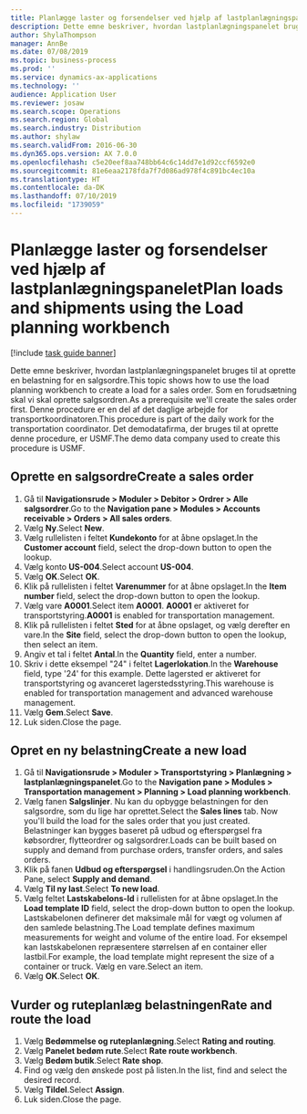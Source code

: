 ```yaml
---
title: Planlægge laster og forsendelser ved hjælp af lastplanlægningspanelet
description: Dette emne beskriver, hvordan lastplanlægningspanelet bruges til at oprette en belastning for en salgsordre.
author: ShylaThompson
manager: AnnBe
ms.date: 07/08/2019
ms.topic: business-process
ms.prod: ''
ms.service: dynamics-ax-applications
ms.technology: ''
audience: Application User
ms.reviewer: josaw
ms.search.scope: Operations
ms.search.region: Global
ms.search.industry: Distribution
ms.author: shylaw
ms.search.validFrom: 2016-06-30
ms.dyn365.ops.version: AX 7.0.0
ms.openlocfilehash: c5e20eef8aa748bb64c6c14dd7e1d92ccf6592e0
ms.sourcegitcommit: 81e6eaa2178fda7f7d086ad978f4c891bc4ec10a
ms.translationtype: HT
ms.contentlocale: da-DK
ms.lasthandoff: 07/10/2019
ms.locfileid: "1739059"
---
```

# <a name="plan-loads-and-shipments-using-the-load-planning-workbench"></a><span data-ttu-id="8beac-103">Planlægge laster og forsendelser ved hjælp af lastplanlægningspanelet</span><span class="sxs-lookup"><span data-stu-id="8beac-103">Plan loads and shipments using the Load planning workbench</span></span>

[!include [task guide banner](../../includes/task-guide-banner.md)]

<span data-ttu-id="8beac-104">Dette emne beskriver, hvordan lastplanlægningspanelet bruges til at oprette en belastning for en salgsordre.</span><span class="sxs-lookup"><span data-stu-id="8beac-104">This topic shows how to use the load planning workbench to create a load for a sales order.</span></span> <span data-ttu-id="8beac-105">Som en forudsætning skal vi skal oprette salgsordren.</span><span class="sxs-lookup"><span data-stu-id="8beac-105">As a prerequisite we'll create the sales order first.</span></span> <span data-ttu-id="8beac-106">Denne procedure er en del af det daglige arbejde for transportkoordinatoren.</span><span class="sxs-lookup"><span data-stu-id="8beac-106">This procedure is part of the daily work for the transportation coordinator.</span></span> <span data-ttu-id="8beac-107">Det demodatafirma, der bruges til at oprette denne procedure, er USMF.</span><span class="sxs-lookup"><span data-stu-id="8beac-107">The demo data company used to create this procedure is USMF.</span></span>


## <a name="create-a-sales-order"></a><span data-ttu-id="8beac-108">Oprette en salgsordre</span><span class="sxs-lookup"><span data-stu-id="8beac-108">Create a sales order</span></span>
1. <span data-ttu-id="8beac-109">Gå til **Navigationsrude > Moduler > Debitor > Ordrer > Alle salgsordrer**.</span><span class="sxs-lookup"><span data-stu-id="8beac-109">Go to the **Navigation pane > Modules > Accounts receivable > Orders > All sales orders**.</span></span>
2. <span data-ttu-id="8beac-110">Vælg **Ny**.</span><span class="sxs-lookup"><span data-stu-id="8beac-110">Select **New**.</span></span>
3. <span data-ttu-id="8beac-111">Vælg rullelisten i feltet **Kundekonto** for at åbne opslaget.</span><span class="sxs-lookup"><span data-stu-id="8beac-111">In the **Customer account** field, select the drop-down button to open the lookup.</span></span>
4. <span data-ttu-id="8beac-112">Vælg konto **US-004**.</span><span class="sxs-lookup"><span data-stu-id="8beac-112">Select account **US-004**.</span></span>
5. <span data-ttu-id="8beac-113">Vælg **OK**.</span><span class="sxs-lookup"><span data-stu-id="8beac-113">Select **OK**.</span></span>
6. <span data-ttu-id="8beac-114">Klik på rullelisten i feltet **Varenummer** for at åbne opslaget.</span><span class="sxs-lookup"><span data-stu-id="8beac-114">In the **Item number** field, select the drop-down button to open the lookup.</span></span>
7. <span data-ttu-id="8beac-115">Vælg vare **A0001**.</span><span class="sxs-lookup"><span data-stu-id="8beac-115">Select item **A0001**.</span></span> <span data-ttu-id="8beac-116">**A0001** er aktiveret for transportstyring.</span><span class="sxs-lookup"><span data-stu-id="8beac-116">**A0001** is enabled for transportation management.</span></span>  
8. <span data-ttu-id="8beac-117">Klik på rullelisten i feltet **Sted** for at åbne opslaget, og vælg derefter en vare.</span><span class="sxs-lookup"><span data-stu-id="8beac-117">In the **Site** field, select the drop-down button to open the lookup, then select an item.</span></span>
9. <span data-ttu-id="8beac-118">Angiv et tal i feltet **Antal**.</span><span class="sxs-lookup"><span data-stu-id="8beac-118">In the **Quantity** field, enter a number.</span></span>
10. <span data-ttu-id="8beac-119">Skriv i dette eksempel "24" i feltet **Lagerlokation**.</span><span class="sxs-lookup"><span data-stu-id="8beac-119">In the **Warehouse** field, type '24' for this example.</span></span> <span data-ttu-id="8beac-120">Dette lagersted er aktiveret for transportstyring og avanceret lagerstedsstyring.</span><span class="sxs-lookup"><span data-stu-id="8beac-120">This warehouse is enabled for transportation management and advanced warehouse management.</span></span>  
11. <span data-ttu-id="8beac-121">Vælg **Gem**.</span><span class="sxs-lookup"><span data-stu-id="8beac-121">Select **Save**.</span></span>
12. <span data-ttu-id="8beac-122">Luk siden.</span><span class="sxs-lookup"><span data-stu-id="8beac-122">Close the page.</span></span>

## <a name="create-a-new-load"></a><span data-ttu-id="8beac-123">Opret en ny belastning</span><span class="sxs-lookup"><span data-stu-id="8beac-123">Create a new load</span></span>
1. <span data-ttu-id="8beac-124">Gå til **Navigationsrude > Moduler > Transportstyring > Planlægning > lastplanlægningspanelet**.</span><span class="sxs-lookup"><span data-stu-id="8beac-124">Go to the **Navigation pane > Modules > Transportation management > Planning > Load planning workbench**.</span></span>
2. <span data-ttu-id="8beac-125">Vælg fanen **Salgslinjer**. Nu kan du opbygge belastningen for den salgsordre, som du lige har oprettet.</span><span class="sxs-lookup"><span data-stu-id="8beac-125">Select the **Sales lines** tab. Now you'll build the load for the sales order that you just created.</span></span> <span data-ttu-id="8beac-126">Belastninger kan bygges baseret på udbud og efterspørgsel fra købsordrer, flytteordrer og salgsordrer.</span><span class="sxs-lookup"><span data-stu-id="8beac-126">Loads can be built based on supply and demand from purchase orders, transfer orders, and sales orders.</span></span>  
3. <span data-ttu-id="8beac-127">Klik på fanen **Udbud og efterspørgsel** i handlingsruden.</span><span class="sxs-lookup"><span data-stu-id="8beac-127">On the Action Pane, select **Supply and demand**.</span></span>
4. <span data-ttu-id="8beac-128">Vælg **Til ny last**.</span><span class="sxs-lookup"><span data-stu-id="8beac-128">Select **To new load**.</span></span>
5. <span data-ttu-id="8beac-129">Vælg feltet **Lastskabelons-Id** i rullelisten for at åbne opslaget.</span><span class="sxs-lookup"><span data-stu-id="8beac-129">In the **Load template ID** field, select the drop-down button to open the lookup.</span></span> <span data-ttu-id="8beac-130">Lastskabelonen definerer det maksimale mål for vægt og volumen af den samlede belastning.</span><span class="sxs-lookup"><span data-stu-id="8beac-130">The Load template defines maximum measurements for weight and volume of the entire load.</span></span> <span data-ttu-id="8beac-131">For eksempel kan lastskabelonen repræsentere størrelsen af en container eller lastbil.</span><span class="sxs-lookup"><span data-stu-id="8beac-131">For example, the load template might represent the size of a container or truck.</span></span> <span data-ttu-id="8beac-132">Vælg en vare.</span><span class="sxs-lookup"><span data-stu-id="8beac-132">Select an item.</span></span>
6. <span data-ttu-id="8beac-133">Vælg **OK**.</span><span class="sxs-lookup"><span data-stu-id="8beac-133">Select **OK**.</span></span>

## <a name="rate-and-route-the-load"></a><span data-ttu-id="8beac-134">Vurder og ruteplanlæg belastningen</span><span class="sxs-lookup"><span data-stu-id="8beac-134">Rate and route the load</span></span>
1. <span data-ttu-id="8beac-135">Vælg **Bedømmelse og ruteplanlægning**.</span><span class="sxs-lookup"><span data-stu-id="8beac-135">Select **Rating and routing**.</span></span>
2. <span data-ttu-id="8beac-136">Vælg **Panelet bedøm rute**.</span><span class="sxs-lookup"><span data-stu-id="8beac-136">Select **Rate route workbench**.</span></span>
3. <span data-ttu-id="8beac-137">Vælg **Bedøm butik**.</span><span class="sxs-lookup"><span data-stu-id="8beac-137">Select **Rate shop**.</span></span>
4. <span data-ttu-id="8beac-138">Find og vælg den ønskede post på listen.</span><span class="sxs-lookup"><span data-stu-id="8beac-138">In the list, find and select the desired record.</span></span>
5. <span data-ttu-id="8beac-139">Vælg **Tildel**.</span><span class="sxs-lookup"><span data-stu-id="8beac-139">Select **Assign**.</span></span>
6. <span data-ttu-id="8beac-140">Luk siden.</span><span class="sxs-lookup"><span data-stu-id="8beac-140">Close the page.</span></span>

